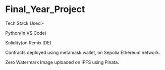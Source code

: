 # Final_Year_Project

Tech Stack Used:-

Python(in VS Code)

Solidity(on Remix IDE)

Contracts deployed using metamask wallet, on Sepolia Ethereum network.

Zero Watermark Image uploaded on IPFS using Pinata.


